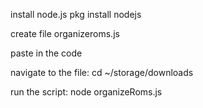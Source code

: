 install node.js 
pkg install nodejs


create file organizeroms.js

paste in the code 


navigate to the file:
cd ~/storage/downloads

run the script:
node organizeRoms.js
